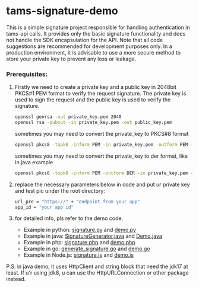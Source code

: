 # tams-signature-demo

This is a simple signature project responsible for handling authentication in tams-api calls. It provides only the basic
signature functionality and does not handle the SDK encapsulation for the API.
Note that all code suggestions are recommended for development purposes only. In a production environment, it is
advisable to use a more secure method to store your private key to prevent any loss or leakage.

### Prerequisites:

1. Firstly we need to create a private key and a public key in 2048bit PKCS#1 PEM format to verify the request
   signature. The private key is used to sign the request and the public key is used to verify the signature.
    ```bash
    openssl genrsa -out private_key.pem 2048
    openssl rsa -pubout -in private_key.pem -out public_key.pem
    ```
   sometimes you may need to convert the private_key to PKCS#8 format
    ```bash
    openssl pkcs8 -topk8 -inform PEM -in private_key.pem -outform PEM -nocrypt -out private_key_pkcs8.pem
    ```
   sometimes you may need to convert the private_key to der format, like in java example
    ```bash
    openssl pkcs8 -topk8 -inform PEM -outform DER -in private_key.pem -out private_key.der -nocrypt
    ```

2. replace the necessary parameters below in code and put ur private key and test pic under the root directory:
    ```bash
    url_pre = "https://" + "endpoint from your app"
    app_id = "your app id"
    ```

3. for detailed info, pls refer to the demo code.

    - Example in python: [signature.py](./python/generate_signature.py) and [demo.py](./python/demo.py)
    - Example in java: [SignatureGenerator.java](./java/src/main/java/SignatureGenerator.java)
      and [Demo.java](./java/src/main/java/Demo.java)
    - Example in php: [signature.php](./php/generate_signature.php) and [demo.php](./php/demo.php)
    - Example in go: [generate_signature.go](./golang/signature/generate_signature.go) and [demo.go](./golang/demo.go)
    - Example in Node.js: [signature.js](./nodejs/signature.js) and [demo.js](./nodejs/demo.js)

P.S. in java demo, it uses HttpClient and string block that need the jdk17 at least. If u'r using jdk8, u can use the HttpURLConnection
or other package instead.